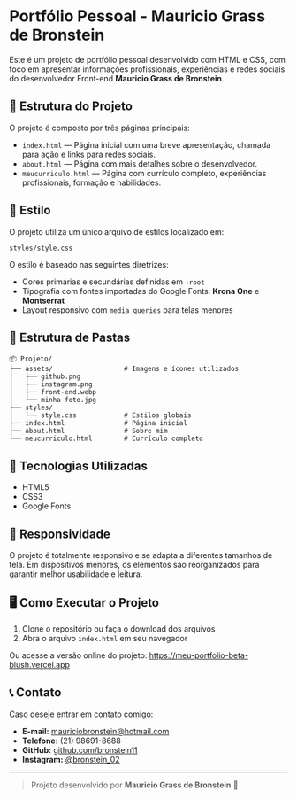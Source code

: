 # Portfólio Pessoal - Mauricio Grass de Bronstein

Este é um projeto de portfólio pessoal desenvolvido com HTML e CSS, com foco em apresentar informações profissionais, experiências e redes sociais do desenvolvedor Front-end **Mauricio Grass de Bronstein**.

## 🧩 Estrutura do Projeto

O projeto é composto por três páginas principais:

- `index.html` — Página inicial com uma breve apresentação, chamada para ação e links para redes sociais.
- `about.html` — Página com mais detalhes sobre o desenvolvedor.
- `meucurriculo.html` — Página com currículo completo, experiências profissionais, formação e habilidades.

## 🎨 Estilo

O projeto utiliza um único arquivo de estilos localizado em:

```
styles/style.css
```

O estilo é baseado nas seguintes diretrizes:

- Cores primárias e secundárias definidas em `:root`
- Tipografia com fontes importadas do Google Fonts: **Krona One** e **Montserrat**
- Layout responsivo com `media queries` para telas menores

## 📁 Estrutura de Pastas

```
📦 Projeto/
├── assets/                  # Imagens e ícones utilizados
│   ├── github.png
│   ├── instagram.png
│   ├── front-end.webp
│   └── minha foto.jpg
├── styles/
│   └── style.css            # Estilos globais
├── index.html               # Página inicial
├── about.html               # Sobre mim
└── meucurriculo.html        # Currículo completo
```

## 🚀 Tecnologias Utilizadas

- HTML5
- CSS3
- Google Fonts

## 📱 Responsividade

O projeto é totalmente responsivo e se adapta a diferentes tamanhos de tela. Em dispositivos menores, os elementos são reorganizados para garantir melhor usabilidade e leitura.

## 🖥️ Como Executar o Projeto

1. Clone o repositório ou faça o download dos arquivos
2. Abra o arquivo `index.html` em seu navegador

Ou acesse a versão online do projeto: https://meu-portfolio-beta-blush.vercel.app

## 📞 Contato

Caso deseje entrar em contato comigo:

- **E-mail:** mauriciobronstein@hotmail.com  
- **Telefone:** (21) 98691-8688  
- **GitHub:** [github.com/bronstein11](https://github.com/bronstein11)  
- **Instagram:** [@bronstein_02](https://instagram.com/bronstein_02)

---

> Projeto desenvolvido por **Mauricio Grass de Bronstein** 🧠
